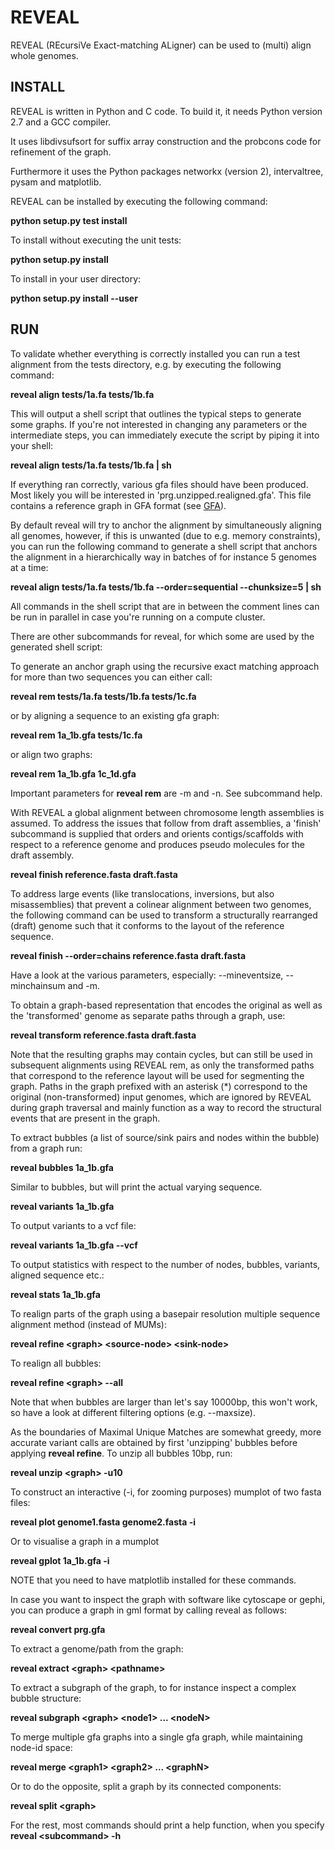 # REVEAL

REVEAL (REcursiVe Exact-matching ALigner) can be used to (multi) align whole genomes.

## INSTALL

REVEAL is written in Python and C code. To build it, it needs Python version 2.7 and a GCC compiler.

It uses libdivsufsort for suffix array construction and the probcons code for refinement of the graph.

Furthermore it uses the Python packages networkx (version 2), intervaltree, pysam and matplotlib.

REVEAL can be installed by executing the following command:

**python setup.py test install**

To install without executing the unit tests:

**python setup.py install**

To install in your user directory:

**python setup.py install --user**

## RUN

To validate whether everything is correctly installed you can run a test alignment from the tests directory, e.g. by executing the following command:

**reveal align tests/1a.fa tests/1b.fa**

This will output a shell script that outlines the typical steps to generate some graphs. If you're not interested in changing any parameters or the intermediate steps, you can immediately execute the script by piping it into your shell:

**reveal align tests/1a.fa tests/1b.fa | sh**

If everything ran correctly, various gfa files should have been produced. Most likely you will be interested in 'prg.unzipped.realigned.gfa'. This file contains a reference graph in GFA format (see [GFA](http://lh3.github.io/2014/07/19/a-proposal-of-the-grapical-fragment-assembly-format/)).

By default reveal will try to anchor the alignment by simultaneously aligning all genomes, however, if this is unwanted (due to e.g. memory constraints), you can run the following command to generate a shell script that anchors the alignment in a hierarchically way in batches of for instance 5 genomes at a time:

**reveal align tests/1a.fa tests/1b.fa --order=sequential --chunksize=5 | sh**

All commands in the shell script that are in between the comment lines can be run in parallel in case you're running on a compute cluster.

There are other subcommands for reveal, for which some are used by the generated shell script:

To generate an anchor graph using the recursive exact matching approach for more than two sequences you can either call:

**reveal rem tests/1a.fa tests/1b.fa tests/1c.fa**

or by aligning a sequence to an existing gfa graph:

**reveal rem 1a_1b.gfa tests/1c.fa**

or align two graphs:

**reveal rem 1a_1b.gfa 1c_1d.gfa**

Important parameters for **reveal rem**  are -m and -n. See subcommand help.

With REVEAL a global alignment between chromosome length assemblies is assumed. To address the issues that follow from draft assemblies, a 'finish' subcommand is supplied that orders and orients contigs/scaffolds with respect to a reference genome and produces pseudo molecules for the draft assembly.

**reveal finish reference.fasta draft.fasta**

To address large events (like translocations, inversions, but also misassemblies) that prevent a colinear alignment between two genomes, the following command can be used to transform a structurally rearranged (draft) genome such that it conforms to the layout of the reference sequence.

**reveal finish --order=chains reference.fasta draft.fasta**

Have a look at the various parameters, especially: --mineventsize, --minchainsum and -m.

To obtain a graph-based representation that encodes the original as well as the 'transformed' genome as separate paths through a graph, use:

**reveal transform reference.fasta draft.fasta**

Note that the resulting graphs may contain cycles, but can still be used in subsequent alignments using REVEAL rem, as only the transformed paths that correspond to the reference layout will be used for segmenting the graph. Paths in the graph prefixed with an asterisk (\*) correspond to the original (non-transformed) input genomes, which are ignored by REVEAL during graph traversal and mainly function as a way to record the structural events that are present in the graph.

To extract bubbles (a list of source/sink pairs and nodes within the bubble) from a graph run:

**reveal bubbles 1a&#95;1b.gfa**

Similar to bubbles, but will print the actual varying sequence.

**reveal variants 1a&#95;1b.gfa**

To output variants to a vcf file:

**reveal variants 1a&#95;1b.gfa --vcf**

To output statistics with respect to the number of nodes, bubbles, variants, aligned sequence etc.:

**reveal stats 1a&#95;1b.gfa**

To realign parts of the graph using a basepair resolution multiple sequence alignment method (instead of MUMs):

**reveal refine \<graph\> \<source-node\> \<sink-node\>**

To realign all bubbles: 

**reveal refine \<graph\> --all**

Note that when bubbles are larger than let's say 10000bp, this won't work, so have a look at different filtering options (e.g. --maxsize).

As the boundaries of Maximal Unique Matches are somewhat greedy, more accurate variant calls are obtained by first 'unzipping' bubbles before applying **reveal refine**. To unzip all bubbles 10bp, run:

**reveal unzip \<graph\> -u10**

To construct an interactive (-i, for zooming purposes) mumplot of two fasta files:

**reveal plot genome1.fasta genome2.fasta -i**

Or to visualise a graph in a mumplot

**reveal gplot 1a&#95;1b.gfa -i**

NOTE that you need to have matplotlib installed for these commands.

In case you want to inspect the graph with software like cytoscape or gephi, you can produce a graph in gml format by calling reveal as follows:

**reveal convert prg.gfa**

To extract a genome/path from the graph:

**reveal extract \<graph\> \<pathname\>**

To extract a subgraph of the graph, to for instance inspect a complex bubble structure:

**reveal subgraph \<graph\> \<node1\> ...  \<nodeN\>**

To merge multiple gfa graphs into a single gfa graph, while maintaining node-id space:

**reveal merge \<graph1\> \<graph2\> ...  \<graphN\>**

Or to do the opposite, split a graph by its connected components:

**reveal split \<graph\>**

For the rest, most commands should print a help function, when you specify **reveal \<subcommand\> -h**

